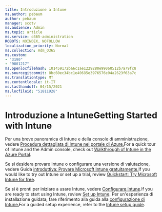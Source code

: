 ```yaml
---
title: Introduzione a Intune
ms.author: pebaum
author: pebaum
manager: scotv
ms.audience: Admin
ms.topic: article
ms.service: o365-administration
ROBOTS: NOINDEX, NOFOLLOW
localization_priority: Normal
ms.collection: Adm_O365
ms.custom:
- "3190"
- "9001217"
ms.openlocfilehash: 101459172ba6c1ae1229280e99060512b7a79fc8
ms.sourcegitcommit: 8bc60ec34bc1e40685e3976576e04a2623f63a7c
ms.translationtype: MT
ms.contentlocale: it-IT
ms.lasthandoff: 04/15/2021
ms.locfileid: "51811928"
---
```

# <a name="getting-started-with-intune"></a><span data-ttu-id="fb265-102">Introduzione a Intune</span><span class="sxs-lookup"><span data-stu-id="fb265-102">Getting Started with Intune</span></span>

<span data-ttu-id="fb265-103">Per una breve panoramica di Intune e della console di amministrazione, vedere [Procedura dettagliata di Intune nel portale di Azure.](https://docs.microsoft.com/mem/intune/fundamentals/tutorial-walkthrough-endpoint-manager)</span><span class="sxs-lookup"><span data-stu-id="fb265-103">For a quick tour of Intune and the Admin console, check out [Walkthrough of Intune in the Azure Portal](https://docs.microsoft.com/mem/intune/fundamentals/tutorial-walkthrough-endpoint-manager).</span></span>

<span data-ttu-id="fb265-104">Se si desidera provare Intune o configurare una versione di valutazione, vedere Guida [introduttiva: Provare Microsoft Intune gratuitamente.](https://docs.microsoft.com/intune/fundamentals/free-trial-sign-up)</span><span class="sxs-lookup"><span data-stu-id="fb265-104">If you would like to try out Intune or set up a trial, review [Quickstart: Try Microsoft Intune for free](https://docs.microsoft.com/intune/fundamentals/free-trial-sign-up).</span></span>

<span data-ttu-id="fb265-105">Se si è pronti per iniziare a usare Intune, vedere [Configurare Intune](https://docs.microsoft.com/mem/intune/fundamentals/setup-steps).</span><span class="sxs-lookup"><span data-stu-id="fb265-105">If you are ready to start using Intune, review [Set up Intune](https://docs.microsoft.com/mem/intune/fundamentals/setup-steps).</span></span> <span data-ttu-id="fb265-106">Per un'esperienza di installazione guidata, fare riferimento alla guida alla [configurazione di Intune.](https://admin.microsoft.com/AdminPortal/Home?ref=/modernonboarding/intunesetupguide)</span><span class="sxs-lookup"><span data-stu-id="fb265-106">For a guided setup experience, refer to the [Intune setup guide](https://admin.microsoft.com/AdminPortal/Home?ref=/modernonboarding/intunesetupguide).</span></span>